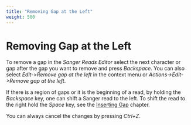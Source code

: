 ```yaml
---
title: "Removing Gap at the Left"
weight: 500
---
```



# Removing Gap at the Left

To remove a gap in the _Sanger Reads Editor_ select the next character or gap after the gap you want to remove and press _Backspace_. You can also select _Edit-_\>_Remove_ _gap at the left_ in the context menu or _Actions->Edit->Remove gap at the left_.

If there is a region of gaps or it is the beginning of a read, by holding the _Backspace_ key, one can shift a Sanger read to the left. To shift the read to the right hold the _Space_ key, see the [Inserting Gap](inserting-gap.md) chapter.

You can always cancel the changes by pressing _Ctrl+Z_.
